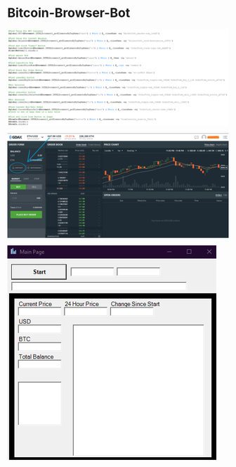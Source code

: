 # Bitcoin-Browser-Bot
![1](https://github.com/Connor9994/Bitcoin-Browser-Bot/blob/main/Photos/1.png)

![2](https://github.com/Connor9994/Bitcoin-Browser-Bot/blob/main/Photos/2.png)

![3](https://github.com/Connor9994/Bitcoin-Browser-Bot/blob/main/Photos/3.png)
